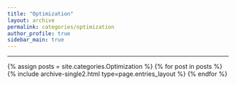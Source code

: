 ```yaml
---
title: "Optimization"
layout: archive
permalink: categories/optimization
author_profile: true
sidebar_main: true
---
```



***

{% assign posts = site.categories.Optimization %}
{% for post in posts %} {% include archive-single2.html type=page.entries_layout %} {% endfor %}
